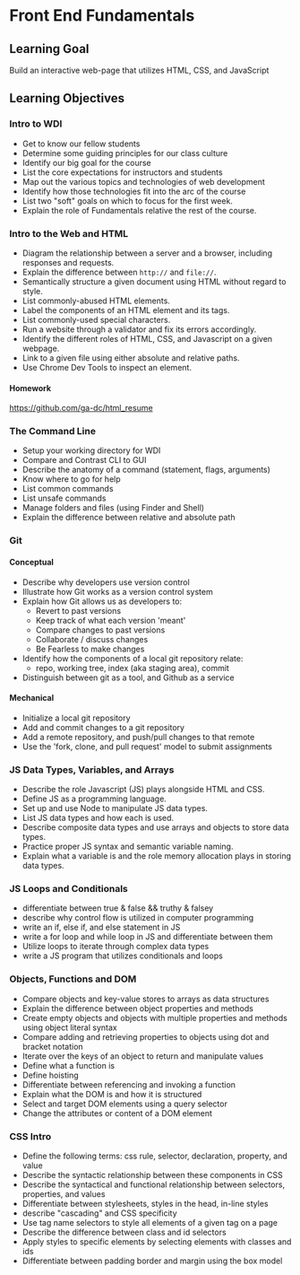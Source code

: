 # Front End Fundamentals

## Learning Goal
Build an interactive web-page that utilizes HTML, CSS, and JavaScript

## Learning Objectives

### Intro to WDI
- Get to know our fellow students
- Determine some guiding principles for our class culture
- Identify our big goal for the course
- List the core expectations for instructors and students
- Map out the various topics and technologies of web development
- Identify how those technologies fit into the arc of the course
- List two "soft" goals on which to focus for the first week.
- Explain the role of Fundamentals relative the rest of the course.

### Intro to the Web and HTML
- Diagram the relationship between a server and a browser, including responses and requests.
- Explain the difference between `http://` and `file://`.
- Semantically structure a given document using HTML without regard to style.
- List commonly-abused HTML elements.
- Label the components of an HTML element and its tags.
- List commonly-used special characters.
- Run a website through a validator and fix its errors accordingly.
- Identify the different roles of HTML, CSS, and Javascript on a given webpage.
- Link to a given file using either absolute and relative paths.
- Use Chrome Dev Tools to inspect an element.

#### Homework
https://github.com/ga-dc/html_resume

### The Command Line

- Setup your working directory for WDI
- Compare and Contrast CLI to GUI
- Describe the anatomy of a command (statement, flags, arguments)
- Know where to go for help
- List common commands
- List unsafe commands
- Manage folders and files (using Finder and Shell)
- Explain the difference between relative and absolute path

### Git
#### Conceptual

- Describe why developers use version control
- Illustrate how Git works as a version control system
- Explain how Git allows us as developers to:
  - Revert to past versions
  - Keep track of what each version 'meant'
  - Compare changes to past versions
  - Collaborate / discuss changes
  - Be Fearless to make changes
- Identify how the components of a local git repository relate:
  - repo, working tree, index (aka staging area), commit
- Distinguish between git as a tool, and Github as a service

#### Mechanical
- Initialize a local git repository
- Add and commit changes to a git repository
- Add a remote repository, and push/pull changes to that remote
- Use the 'fork, clone, and pull request' model to submit assignments

### JS Data Types, Variables, and Arrays
- Describe the role Javascript (JS) plays alongside HTML and CSS.
- Define JS as a programming language.
- Set up and use Node to manipulate JS data types.
- List JS data types and how each is used.
- Describe composite data types and use arrays and objects to store data types.
- Practice proper JS syntax and semantic variable naming.
- Explain what a variable is and the role memory allocation plays in storing data types.

### JS Loops and Conditionals
- differentiate between true & false && truthy & falsey
- describe why control flow is utilized in computer programming
- write an if, else if, and else statement in JS
- write a for loop and while loop in JS and differentiate between them
- Utilize loops to iterate through complex data types
- write a JS program that utilizes conditionals and loops

### Objects, Functions and DOM

- Compare objects and key-value stores to arrays as data structures
- Explain the difference between object properties and methods
- Create empty objects and objects with multiple properties and methods using object literal syntax
- Compare adding and retrieving properties to objects using dot and bracket notation
- Iterate over the keys of an object to return and manipulate values
- Define what a function is
- Define hoisting
- Differentiate between referencing and invoking a function
- Explain what the DOM is and how it is structured
- Select and target DOM elements using a query selector
- Change the attributes or content of a DOM element

### CSS Intro
- Define the following terms: css rule, selector, declaration, property, and value
- Describe the syntactic relationship between these components in CSS
- Describe the syntactical and functional relationship between selectors, properties, and values
- Differentiate between stylesheets, styles in the head, in-line styles
- describe "cascading" and CSS specificity
- Use tag name selectors to style all elements of a given tag on a page
- Describe the difference between class and id selectors
- Apply styles to specific elements by selecting elements with classes and ids
- Differentiate between padding border and margin using the box model
